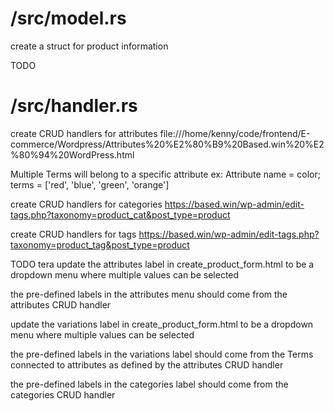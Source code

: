 # /src/model.rs
create a struct for product information


TODO
# /src/handler.rs
create CRUD handlers for attributes
file:///home/kenny/code/frontend/E-commerce/Wordpress/Attributes%20%E2%80%B9%20Based.win%20%E2%80%94%20WordPress.html

Multiple Terms will belong to a specific attribute
ex: Attribute name = color; terms = ['red', 'blue', 'green', 'orange']

create CRUD handlers for categories
https://based.win/wp-admin/edit-tags.php?taxonomy=product_cat&post_type=product

create CRUD handlers for tags
https://based.win/wp-admin/edit-tags.php?taxonomy=product_tag&post_type=product

TODO tera
update the attributes label in create_product_form.html to be a dropdown menu where multiple values can be selected

the pre-defined labels in the attributes menu should come from the attributes CRUD handler

update the variations label in create_product_form.html to be a dropdown menu where multiple values can be selected

the pre-defined labels in the variations label should come from the Terms connected to attributes as defined by the attributes CRUD handler

the pre-defined labels in the categories label should come from the categories CRUD handler
